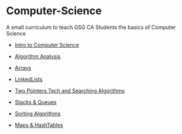 # Computer-Science

A small curriculum to teach GSG CA Students the basics of Computer Science

- [Intro to Computer Science](/IntroToCS.md)

- [Algorithm Analysis](./Algorithm-Analysis//AlgorithmAnalysis.md)

- [Arrays](https://github.com/GSG-CA/Arrays-Workshop)

- [LinkedLists](https://github.com/GSG-CA/LinkedLists-Workshop)

- [Two Pointers Tech and Searching Algorithms](https://github.com/GSG-CA/two-pointers-and-searching)

- [Stacks & Queues](./StacksAndQueues.md)

- [Sorting Algorithms](https://hackmd.io/_mO408QKTwqvkyVBmj21Ng)

- [Maps & HashTables](https://hackmd.io/ZoZ-E34XTUy73BDsu60-1w#/
)
